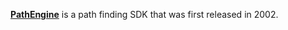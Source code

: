 [**PathEngine**](https://www.pathengine.com/overview) is a path finding SDK that was first released in 2002.

